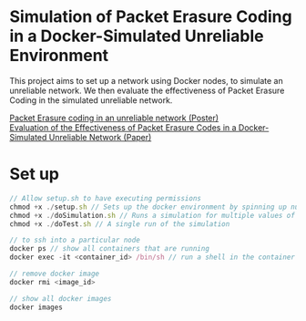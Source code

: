 # Simulation of Packet Erasure Coding in a Docker-Simulated Unreliable Environment

This project aims to set up a network using Docker nodes, to simulate an unreliable network. We then evaluate the effectiveness of Packet Erasure Coding in the simulated unreliable network.

[Packet Erasure coding in an unreliable network (Poster)](poster.pdf) <br>
[Evaluation of the Effectiveness of Packet Erasure Codes in a Docker-Simulated Unreliable Network (Paper)](paper/ExtendedAbstract.pdf)


# Set up

```jsx
// Allow setup.sh to have executing permissions
chmod +x ./setup.sh // Sets up the docker environment by spinning up num_nodes derived from docker_compose.yml
chmod +x ./doSimulation.sh // Runs a simulation for multiple values of r and d
chmod +x ./doTest.sh // A single run of the simulation
```

```jsx
// to ssh into a particular node
docker ps // show all containers that are running
docker exec -it <container_id> /bin/sh // run a shell in the container

// remove docker image
docker rmi <image_id>

// show all docker images
docker images
```
